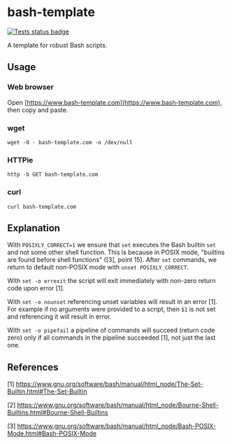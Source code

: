 # bash-template

[![Tests status badge](https://github.com/Dmitrii-I/bash-template/workflows/tests/badge.svg)](https://github.com/Dmitrii-I/bash-template/actions?query=workflow%3Atests)

A template for robust Bash scripts.

## Usage

### Web browser
Open [https://www.bash-template.com](https://www.bash-template.com), then copy and paste.

### wget
`wget -O - bash-template.com -o /dev/null`

### HTTPie
`http -b GET bash-template.com`

### curl
`curl bash-template.com`

## Explanation
With `POSIXLY_CORRECT=1` we ensure that `set` executes the Bash builtin `set` and not some other shell function. This is because in POSIX mode, "builtins are found before shell functions" ([3], point 15). After `set` commands, we return to default non-POSIX mode with `unset POSIXLY_CORRECT`.

With `set -o errexit` the script will exit immediately with non-zero return code upon error [1].

With `set -o nounset` referencing unset variables will result in an error [1]. For example if no arguments were provided to a script, then `$1` is not set and referencing it will result in error.

With `set -o pipefail` a pipeline of commands will succeed (return code zero) only if all commands in the pipeline succeeded [1], not just the last one.

## References
[1] https://www.gnu.org/software/bash/manual/html_node/The-Set-Builtin.html#The-Set-Builtin

[2] https://www.gnu.org/software/bash/manual/html_node/Bourne-Shell-Builtins.html#Bourne-Shell-Builtins

[3] https://www.gnu.org/software/bash/manual/html_node/Bash-POSIX-Mode.html#Bash-POSIX-Mode


